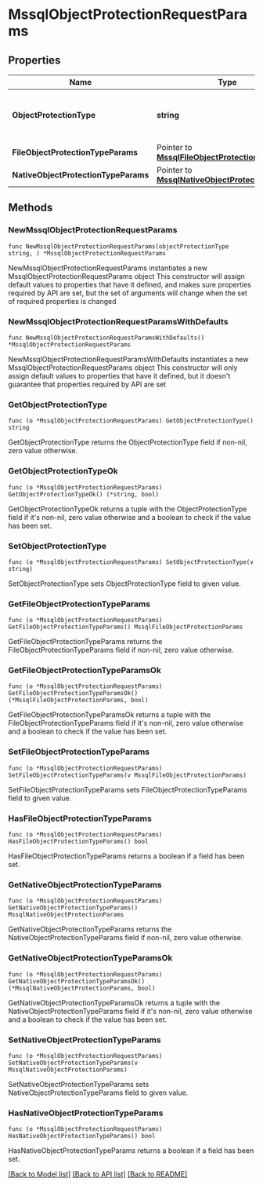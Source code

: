# MssqlObjectProtectionRequestParams

## Properties

Name | Type | Description | Notes
------------ | ------------- | ------------- | -------------
**ObjectProtectionType** | **string** | Specifies the MSSQL Object Protection type. | 
**FileObjectProtectionTypeParams** | Pointer to [**MssqlFileObjectProtectionParams**](MssqlFileObjectProtectionParams.md) |  | [optional] 
**NativeObjectProtectionTypeParams** | Pointer to [**MssqlNativeObjectProtectionParams**](MssqlNativeObjectProtectionParams.md) |  | [optional] 

## Methods

### NewMssqlObjectProtectionRequestParams

`func NewMssqlObjectProtectionRequestParams(objectProtectionType string, ) *MssqlObjectProtectionRequestParams`

NewMssqlObjectProtectionRequestParams instantiates a new MssqlObjectProtectionRequestParams object
This constructor will assign default values to properties that have it defined,
and makes sure properties required by API are set, but the set of arguments
will change when the set of required properties is changed

### NewMssqlObjectProtectionRequestParamsWithDefaults

`func NewMssqlObjectProtectionRequestParamsWithDefaults() *MssqlObjectProtectionRequestParams`

NewMssqlObjectProtectionRequestParamsWithDefaults instantiates a new MssqlObjectProtectionRequestParams object
This constructor will only assign default values to properties that have it defined,
but it doesn't guarantee that properties required by API are set

### GetObjectProtectionType

`func (o *MssqlObjectProtectionRequestParams) GetObjectProtectionType() string`

GetObjectProtectionType returns the ObjectProtectionType field if non-nil, zero value otherwise.

### GetObjectProtectionTypeOk

`func (o *MssqlObjectProtectionRequestParams) GetObjectProtectionTypeOk() (*string, bool)`

GetObjectProtectionTypeOk returns a tuple with the ObjectProtectionType field if it's non-nil, zero value otherwise
and a boolean to check if the value has been set.

### SetObjectProtectionType

`func (o *MssqlObjectProtectionRequestParams) SetObjectProtectionType(v string)`

SetObjectProtectionType sets ObjectProtectionType field to given value.


### GetFileObjectProtectionTypeParams

`func (o *MssqlObjectProtectionRequestParams) GetFileObjectProtectionTypeParams() MssqlFileObjectProtectionParams`

GetFileObjectProtectionTypeParams returns the FileObjectProtectionTypeParams field if non-nil, zero value otherwise.

### GetFileObjectProtectionTypeParamsOk

`func (o *MssqlObjectProtectionRequestParams) GetFileObjectProtectionTypeParamsOk() (*MssqlFileObjectProtectionParams, bool)`

GetFileObjectProtectionTypeParamsOk returns a tuple with the FileObjectProtectionTypeParams field if it's non-nil, zero value otherwise
and a boolean to check if the value has been set.

### SetFileObjectProtectionTypeParams

`func (o *MssqlObjectProtectionRequestParams) SetFileObjectProtectionTypeParams(v MssqlFileObjectProtectionParams)`

SetFileObjectProtectionTypeParams sets FileObjectProtectionTypeParams field to given value.

### HasFileObjectProtectionTypeParams

`func (o *MssqlObjectProtectionRequestParams) HasFileObjectProtectionTypeParams() bool`

HasFileObjectProtectionTypeParams returns a boolean if a field has been set.

### GetNativeObjectProtectionTypeParams

`func (o *MssqlObjectProtectionRequestParams) GetNativeObjectProtectionTypeParams() MssqlNativeObjectProtectionParams`

GetNativeObjectProtectionTypeParams returns the NativeObjectProtectionTypeParams field if non-nil, zero value otherwise.

### GetNativeObjectProtectionTypeParamsOk

`func (o *MssqlObjectProtectionRequestParams) GetNativeObjectProtectionTypeParamsOk() (*MssqlNativeObjectProtectionParams, bool)`

GetNativeObjectProtectionTypeParamsOk returns a tuple with the NativeObjectProtectionTypeParams field if it's non-nil, zero value otherwise
and a boolean to check if the value has been set.

### SetNativeObjectProtectionTypeParams

`func (o *MssqlObjectProtectionRequestParams) SetNativeObjectProtectionTypeParams(v MssqlNativeObjectProtectionParams)`

SetNativeObjectProtectionTypeParams sets NativeObjectProtectionTypeParams field to given value.

### HasNativeObjectProtectionTypeParams

`func (o *MssqlObjectProtectionRequestParams) HasNativeObjectProtectionTypeParams() bool`

HasNativeObjectProtectionTypeParams returns a boolean if a field has been set.


[[Back to Model list]](../README.md#documentation-for-models) [[Back to API list]](../README.md#documentation-for-api-endpoints) [[Back to README]](../README.md)



